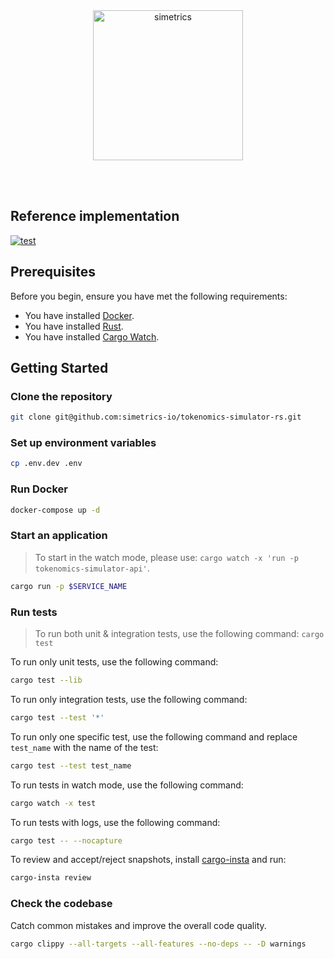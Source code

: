 <br />
<br />
<p align="center">
<img src="https://avatars.githubusercontent.com/u/196379875?s=200&v=4" width="240" alt="simetrics">
</p>
<br />
<br />

## Reference implementation

[![test](https://github.com/simetrics-io/tokenomics-api/actions/workflows/test.yml/badge.svg)](https://github.com/simetrics-io/tokenomics-api/actions/workflows/test.yml)

## Prerequisites

Before you begin, ensure you have met the following requirements:

- You have installed [Docker](https://www.docker.com/).
- You have installed [Rust](https://doc.rust-lang.org/cargo/getting-started/installation.html).
- You have installed [Cargo Watch](https://crates.io/crates/cargo-watch).

## Getting Started

### Clone the repository

```bash
git clone git@github.com:simetrics-io/tokenomics-simulator-rs.git
```

### Set up environment variables

```bash
cp .env.dev .env
```

### Run Docker

```bash
docker-compose up -d
```

### Start an application

> To start in the watch mode, please use: `cargo watch -x 'run -p tokenomics-simulator-api'`.

```bash
cargo run -p $SERVICE_NAME
```

### Run tests

> To run both unit & integration tests, use the following command: `cargo test`

To run only unit tests, use the following command:

```bash
cargo test --lib
```

To run only integration tests, use the following command:

```bash
cargo test --test '*'
```

To run only one specific test, use the following command and replace `test_name` with the name of the test:

```bash
cargo test --test test_name
```

To run tests in watch mode, use the following command:

```bash
cargo watch -x test
```

To run tests with logs, use the following command:

```bash
cargo test -- --nocapture
```

To review and accept/reject snapshots, install [cargo-insta](https://crates.io/crates/cargo-insta) and run:

```bash
cargo-insta review
```

### Check the codebase

Catch common mistakes and improve the overall code quality.

```bash
cargo clippy --all-targets --all-features --no-deps -- -D warnings
```
